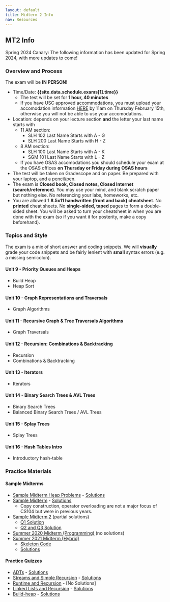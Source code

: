 ```yaml
---
layout: default
title: Midterm 2 Info
nav: Resources
---
```


## MT2 Info
Spring 2024 Canary: The following information has been updated for Spring 2024, with more updates to come!

### Overview and Process

The exam will be **IN PERSON**!

- Time/Date: **{{site.data.schedule.exams[1].time}}**
  - The test will be set for **1 hour, 40 minutes**
  - If you have USC approved accommodations, you must upload your accomodation information [HERE]({{site.data.urls.osas_dsp_form}}) by 11am on Thursday February 15th, otherwise you will not be able to use your accomodations.  
- Location: depends on your lecture section **and** the letter your last name starts with
  - 11 AM section: 
    - SLH 102 Last Name Starts with A - G
    - SLH 200 Last Name Starts with H - Z
  - 8 AM section:
    - SLH 100 Last Name Starts with A - K
	- SGM 101 Last Name Starts with L - Z
  - If you have OSAS accomodations you should schedule your exam at the OSAS offices **on Thursday or Friday during OSAS hours**
- The test will be taken on Gradescope and on paper. Be prepared with your laptop, and a pencil/pen.
- The exam is **Closed book, Closed notes, Closed Internet (search/reference)**. You may use your mind, and blank scratch paper but nothing else. No referencing your labs, homeworks, etc.
- You are allowed 1 **8.5x11 handwritten (front and back) cheatsheet**. No **printed** cheat sheets.  No **single-sided, taped** pages to form a double-sided sheet.  You will be asked to turn your cheatsheet in when you are done with the exam (so if you want it for posterity, make a copy beforehand).

### Topics and Style

The exam is a mix of short answer and coding snippets. We will **visually** grade your code snippets and be fairly lenient with **small** syntax errors (e.g. a missing semicolon).

#### Unit 9 - Priority Queues and Heaps
 - Build Heap
 - Heap Sort

#### Unit 10 - Graph Representations and Traversals
 - Graph Algorithms

#### Unit 11 - Recursive Graph & Tree Traversals Algorithms
 - Graph Traversals

#### Unit 12 - Recursion: Combinations & Backtracking
 - Recursion
 - Combinations & Backtracking

 #### Unit 13 - Iterators
 - Iterators

#### Unit 14 - Binary Search Trees & AVL Trees
 - Binary Search Trees
 - Balanced Binary Search Trees / AVL Trees

#### Unit 15 - Splay Trees
 - Splay Trees

#### Unit 16 - Hash Tables Intro
 - Introductory hash-table
 
### Practice Materials

#### Sample Midterms

 - [Sample Midterm Heap Problems]({{site.baseurl}}/resources/csci104-midterm-heap-practice-sp2024.pdf) - [Solutions]({{site.baseurl}}/resources/csci104-midterm-heap-practice-sp2024-answer-key.pdf)
 - [Sample Midterm]({{site.baseurl}}/resources/midterm-b.pdf) - [Solutions]({{site.baseurl}}/resources/midterm-b-sol.pdf)
    - Copy construction, operator overloading are not a major focus of CS104 but were in previous years.
 - [Sample Midterm 2]({{site.baseurl}}/resources/midterm-c.pdf) (partial solutions)
   - [Q1 Solution]({{site.baseurl}}/resources/midterm-c-q1sol.png)
   - [Q2 and Q3 Solution]({{site.baseurl}}/resources/midterm-c-q2q3sol.pdf)
 - [Summer 2020 Midterm (Programming)]({{site.baseurl}}/resources/mt-su20.html) (no solutions)
 - [Summer 2021 Midterm (Hybrid)]({{site.baseurl}}/resources/mt-su21.pdf)
   - [Skeleton Code]({{site.baseurl}}/resources/mt-su21-code.zip)
   - [Solutions]({{site.baseurl}}/resources/mt-su21-sol.pdf)
 
#### Practice Quizzes

 - [ADTs]({{site.baseurl}}/resources/quiz-adts.pdf) - [Solutions]({{site.baseurl}}/resources/quiz-adts-sol.html)
 - [Streams and Simple Recursion]({{site.baseurl}}/resources/quiz-streams-recursion.pdf) - [Solutions]({{site.baseurl}}/resources/quiz-streams-recursion-sol.cpp)
 - [Runtime and Recursion]({{site.baseurl}}/resources/quiz-runtime.pdf) - [No Solutions]
 - [Linked Lists and Recursion]({{site.baseurl}}/resources/quiz-list-recursion.pdf) - [Solutions]({{site.baseurl}}/resources/quiz-list-recursion-sol.cpp)
 - [Build-heap]({{site.baseurl}}/resources/quiz-build-heap.pdf) - [Solutions]({{site.baseurl}}/resources/quiz-build-heap-sol.pdf)